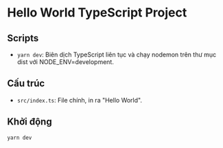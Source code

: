 # Hello World TypeScript Project

## Scripts
- `yarn dev`: Biên dịch TypeScript liên tục và chạy nodemon trên thư mục dist với NODE_ENV=development.

## Cấu trúc
- `src/index.ts`: File chính, in ra "Hello World".

## Khởi động
```sh
yarn dev
```
